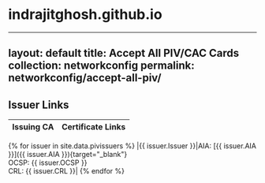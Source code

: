 # indrajitghosh.github.io


---
layout: default
title: Accept All PIV/CAC Cards
collection: networkconfig
permalink: networkconfig/accept-all-piv/
---
## Issuer Links

| Issuing CA | Certificate Links |
|------|-------|
{% for issuer in site.data.pivissuers %}
|{{ issuer.Issuer }}|AIA: [{{ issuer.AIA }}]({{ issuer.AIA }}){target="_blank"}<br/>OCSP: {{ issuer.OCSP }}<br/>CRL: {{ issuer.CRL }}|
{% endfor %}



